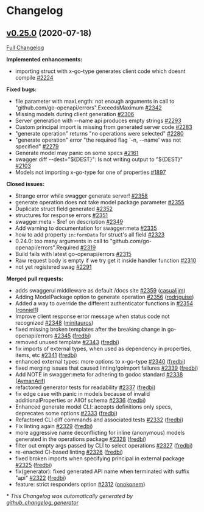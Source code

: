 # Changelog

## [v0.25.0](https://github.com/go-swagger/go-swagger/tree/v0.25.0) (2020-07-18)

[Full Changelog](https://github.com/go-swagger/go-swagger/compare/v0.24.0...v0.25.0)

**Implemented enhancements:**

- importing struct with x-go-type generates client code which doesnt compile [\#2224](https://github.com/go-swagger/go-swagger/issues/2224)

**Fixed bugs:**

- file parameter with maxLength: not enough arguments in call to "github.com/go-openapi/errors".ExceedsMaximum [\#2342](https://github.com/go-swagger/go-swagger/issues/2342)
- Missing models during client generation [\#2306](https://github.com/go-swagger/go-swagger/issues/2306)
- Server generation with --name api produces empty strings [\#2293](https://github.com/go-swagger/go-swagger/issues/2293)
- Custom principal import is missing from generated server code [\#2283](https://github.com/go-swagger/go-swagger/issues/2283)
- "generate operation" returns "no operations were selected" [\#2280](https://github.com/go-swagger/go-swagger/issues/2280)
- "generate operation" error "the required flag `-n, --name' was not specified" [\#2279](https://github.com/go-swagger/go-swagger/issues/2279)
- Generate model may panic on some specs [\#2161](https://github.com/go-swagger/go-swagger/issues/2161)
- swagger diff --dest="${DEST}": Is not writing output to "${DEST}" [\#2103](https://github.com/go-swagger/go-swagger/issues/2103)
- Models not importing x-go-type for one of properties [\#1897](https://github.com/go-swagger/go-swagger/issues/1897)

**Closed issues:**

- Strange error while swagger generate server! [\#2358](https://github.com/go-swagger/go-swagger/issues/2358)
- generate operation does not take model package parameter [\#2355](https://github.com/go-swagger/go-swagger/issues/2355)
- Duplicate struct field generated [\#2352](https://github.com/go-swagger/go-swagger/issues/2352)
- structures for response errors [\#2351](https://github.com/go-swagger/go-swagger/issues/2351)
- swagger:meta - $ref on description [\#2349](https://github.com/go-swagger/go-swagger/issues/2349)
- Add warning to documentation for swagger:meta [\#2335](https://github.com/go-swagger/go-swagger/issues/2335)
- how to add property `in:formData` for struct's all field [\#2323](https://github.com/go-swagger/go-swagger/issues/2323)
- 0.24.0: too many arguments in call to "github.com/go-openapi/errors".Required [\#2319](https://github.com/go-swagger/go-swagger/issues/2319)
- Build fails with latest go-openapi/errors [\#2315](https://github.com/go-swagger/go-swagger/issues/2315)
- Raw request body is empty if we try get it inside handler function [\#2310](https://github.com/go-swagger/go-swagger/issues/2310)
- not yet registered swag [\#2291](https://github.com/go-swagger/go-swagger/issues/2291)

**Merged pull requests:**

- adds swaggerui middleware as default /docs site [\#2359](https://github.com/go-swagger/go-swagger/pull/2359) ([casualjim](https://github.com/casualjim))
- Adding ModelPackage option to generate operation [\#2356](https://github.com/go-swagger/go-swagger/pull/2356) ([rodriguise](https://github.com/rodriguise))
- Added a way to override the different authenticator functions in [\#2354](https://github.com/go-swagger/go-swagger/pull/2354) ([ronniel1](https://github.com/ronniel1))
- Improve client response error message when status code not recognized [\#2348](https://github.com/go-swagger/go-swagger/pull/2348) ([minitauros](https://github.com/minitauros))
- fixed missing broken templates after the breaking change in go-openapi/errors [\#2345](https://github.com/go-swagger/go-swagger/pull/2345) ([fredbi](https://github.com/fredbi))
- removed unused template [\#2343](https://github.com/go-swagger/go-swagger/pull/2343) ([fredbi](https://github.com/fredbi))
- fix imports of external types, when used as dependency in properties, items, etc [\#2341](https://github.com/go-swagger/go-swagger/pull/2341) ([fredbi](https://github.com/fredbi))
- enhanced external types: more options to x-go-type [\#2340](https://github.com/go-swagger/go-swagger/pull/2340) ([fredbi](https://github.com/fredbi))
- fixed merging issues that caused linting/goimport failures [\#2339](https://github.com/go-swagger/go-swagger/pull/2339) ([fredbi](https://github.com/fredbi))
- Add NOTE in swagger:meta for adhering to godoc standard [\#2338](https://github.com/go-swagger/go-swagger/pull/2338) ([AymanArif](https://github.com/AymanArif))
- refactored generator tests for readability [\#2337](https://github.com/go-swagger/go-swagger/pull/2337) ([fredbi](https://github.com/fredbi))
- fix edge case with panic in models because of invalid additionalProperties or AllOf schema [\#2336](https://github.com/go-swagger/go-swagger/pull/2336) ([fredbi](https://github.com/fredbi))
- Enhanced generate model CLI: accepts definitions only specs, deprecates some options [\#2333](https://github.com/go-swagger/go-swagger/pull/2333) ([fredbi](https://github.com/fredbi))
- Refactored CLI diff commands and associated tests [\#2332](https://github.com/go-swagger/go-swagger/pull/2332) ([fredbi](https://github.com/fredbi))
- Fix linting again [\#2329](https://github.com/go-swagger/go-swagger/pull/2329) ([fredbi](https://github.com/fredbi))
- more aggressive name deconflicting for inline \(anonymous\) models generated in the operations package [\#2328](https://github.com/go-swagger/go-swagger/pull/2328) ([fredbi](https://github.com/fredbi))
- filter out empty args passed by CLI to select operations [\#2327](https://github.com/go-swagger/go-swagger/pull/2327) ([fredbi](https://github.com/fredbi))
- re-enacted CI-based linting [\#2326](https://github.com/go-swagger/go-swagger/pull/2326) ([fredbi](https://github.com/fredbi))
- fixed broken imports when specifying principal in external package [\#2325](https://github.com/go-swagger/go-swagger/pull/2325) ([fredbi](https://github.com/fredbi))
- fix\(generator\): fixed generated API name when terminated with suffix "api" [\#2322](https://github.com/go-swagger/go-swagger/pull/2322) ([fredbi](https://github.com/fredbi))
- feature: strict responders option [\#2312](https://github.com/go-swagger/go-swagger/pull/2312) ([onokonem](https://github.com/onokonem))



\* *This Changelog was automatically generated by [github_changelog_generator](https://github.com/github-changelog-generator/github-changelog-generator)*
